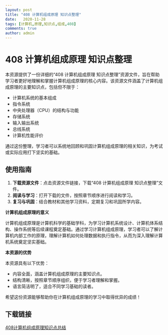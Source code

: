 ```yaml
---
layout: post
title: "408 计算机组成原理 知识点整理"
date:   2020-11-28
tags: [计算机,原理,知识点,组成,408]
comments: true
author: admin
---
```

# 408 计算机组成原理 知识点整理

本资源提供了一份详细的“408 计算机组成原理 知识点整理”资源文件，旨在帮助学习者更好地理解和掌握计算机组成原理的核心内容。该资源文件涵盖了计算机组成原理的主要知识点，包括但不限于：

- 计算机系统的基本组成
- 指令系统
- 中央处理器（CPU）的结构与功能
- 存储系统
- 输入输出系统
- 总线系统
- 计算机性能评价

通过这份整理，学习者可以系统地回顾和巩固计算机组成原理的相关知识，为考试或实际应用打下坚实的基础。

## 使用指南

1. **下载资源文件**：点击资源文件链接，下载“408 计算机组成原理 知识点整理”文件。
2. **阅读与学习**：打开下载的文件，按照章节顺序进行阅读和学习。
3. **复习与巩固**：结合教材和其他学习资料，定期复习和巩固所学内容。

**计算机组成原理的意义**

计算机组成原理是计算机科学的基础学科，为学习计算机系统设计、计算机体系结构、操作系统等后续课程奠定基础。通过学习计算机组成原理，学习者可以了解计算机内部工作的原理，理解计算机如何处理数据和执行指令，从而为深入理解计算机系统奠定坚实基础。

**本资源的优势**

本资源具有以下优势：

- 内容全面，涵盖计算机组成原理的主要知识点。
- 结构清晰，按照章节顺序组织，便于学习者理解和掌握。
- 语言简洁明了，适合不同学习基础的读者。

希望这份资源能够帮助你在计算机组成原理的学习中取得优异的成绩！

## 下载链接

[408计算机组成原理知识点总结](https://pan.quark.cn/s/98d3aeb0530f)